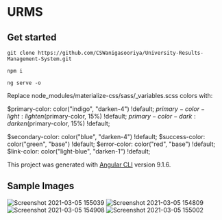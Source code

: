 # URMS

## Get started

```
git clone https://github.com/CSWanigasooriya/University-Results-Management-System.git
```
```
npm i
```
```
ng serve -o
```

Replace node_modules/materialize-css/sass/_variables.scss colors with:

$primary-color: color("indigo", "darken-4") !default;
$primary-color-light: lighten($primary-color, 15%) !default;
$primary-color-dark: darken($primary-color, 15%) !default;

$secondary-color: color("blue", "darken-4") !default;
$success-color: color("green", "base") !default;
$error-color: color("red", "base") !default;
$link-color: color("light-blue", "darken-1") !default;

This project was generated with [Angular CLI](https://github.com/angular/angular-cli) version 9.1.6.

## Sample Images
![Screenshot 2021-03-05 155039](https://user-images.githubusercontent.com/53285026/110103027-77ff8680-7dcb-11eb-82d9-7e438eaae316.png)
![Screenshot 2021-03-05 154809](https://user-images.githubusercontent.com/53285026/110103035-7930b380-7dcb-11eb-8804-7a4fb8f2d06c.png)
![Screenshot 2021-03-05 154908](https://user-images.githubusercontent.com/53285026/110103040-7a61e080-7dcb-11eb-8d96-9d67b543fa95.png)
![Screenshot 2021-03-05 155002](https://user-images.githubusercontent.com/53285026/110103043-7a61e080-7dcb-11eb-86e7-a7e1ef0c33c9.png)

